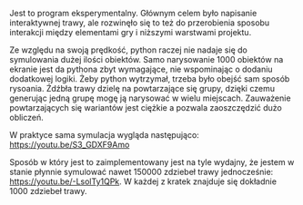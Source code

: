 Jest to program eksperymentalny. Głównym celem było napisanie interaktywnej trawy, ale rozwinęło się to też do przerobienia sposobu interakcji między elementami gry i niższymi warstwami projektu.

Ze względu na swoją prędkość, python raczej nie nadaje się do symulowania dużej ilości obiektów. Samo narysowanie 1000 obiektów na ekranie jest da pythona zbyt wymagające, nie wspominając o dodaniu dodatkowej logiki.
Żeby python wytrzymał, trzeba było obejść sam sposób rysoania. Źdźbła trawy dzielę na powtarzające się grupy, dzięki czemu generując jedną grupę mogę ją narysować w wielu miejscach. Zauważenie powtarzających się wariantów
jest ciężkie a pozwala zaoszczędzić dużo obliczeń.

W praktyce sama symulacja wygląda następująco:
https://youtu.be/S3_GDXF9Amo

Sposób w który jest to zaimplementowany jest na tyle wydajny, że jestem w stanie płynnie symulować nawet 150000 zdziebeł trawy jednocześnie:
https://youtu.be/-LsolTy1QPk.
W każdej z kratek znajduje się dokładnie 1000 zdziebeł trawy.
